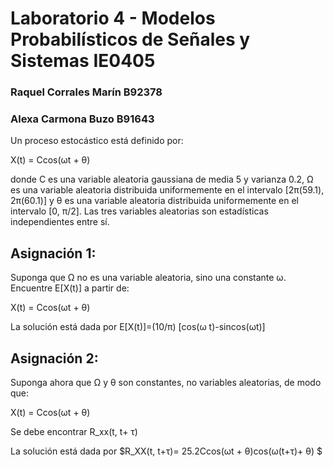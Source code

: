# Laboratorio 4 - Modelos Probabilísticos de Señales y Sistemas IE0405
### Raquel Corrales Marín B92378
### Alexa Carmona Buzo B91643

Un proceso estocástico está definido por:

X(t) = Ccos(ωt + θ)

donde C es una variable aleatoria gaussiana de media 5 y varianza 0.2, Ω es una variable aleatoria distribuida uniformemente en el intervalo [2π(59.1), 2π(60.1)] y θ es una variable aleatoria distribuida uniformemente en el intervalo [0, π/2]. Las tres variables aleatorias son estadísticas independientes entre sí.



## Asignación 1:

Suponga que Ω no es una variable aleatoria, sino una constante ω. Encuentre E[X(t)] a partir de:

X(t) = Ccos(ωt + θ)

La solución está dada por E[X(t)]=(10/π) [cos(ω t)-sincos(ωt)] 

## Asignación 2:

Suponga ahora que Ω y θ son constantes, no variables aleatorias, de modo que:

X(t) = Ccos(ωt + θ)

Se debe encontrar R_xx(t, t+ τ)

La solución está dada por $R_XX(t, t+τ)= 25.2Ccos(ωt + θ)cos(ω(t+τ)+ θ) $ 

